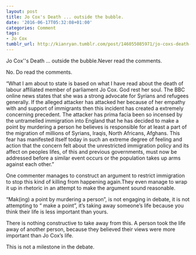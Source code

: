 ```yaml
---
layout: post
title: Jo Cox's Death ... outside the bubble.
date: '2016-06-17T05:32:08+01:00'
categories: Comment
tags:
- Jo Cox
tumblr_url: http://kianryan.tumblr.com/post/146055085971/jo-coxs-death-outside-the-bubble
---
```

Jo Cox''s Death ... outside the bubble.Never read the comments.

No. Do read the comments.

“What I am about to state is based on what I have read about the death of labour affiliated member of parliament Jo Cox. God rest her soul. The BBC online news states that she was a strong advocate for Syrians and refugees generally. If the alleged attacker has attacked her because of her empathy with and support of immigrants then this incident has created a extremely concerning precedent. The attacker has prima facia been so incensed by the untramelled immigration into England that he has decided to make a point by murdering a person he believes is responsible for at least a part of the migration of millions of Syrians, Iraqis, North Africans, Afghans. This fear has manifested itself today in such an extreme degree of feeling and action that the concern felt about the unrestricted immigration policy and its affect on peoples lifes, of this and previous governments, must now be addressed before a similar event occurs or the population takes up arms against each other.”

One commenter manages to construct an argument to restrict immigration to stop this kind of killing from happening again.They even manage to wrap it up in rhetoric in an attempt to make the argument sound reasonable.

“Mak(ing) a point by murdering a person”, is not engaging in debate, it is not attempting to “ make a point”, it’s taking away someone’s life because you think their life is less important than yours.

There is nothing constructive to take away from this. A person took the life away of another person, because they believed their views were more important than Jo Cox’s life.

This is not a milestone in the debate.
